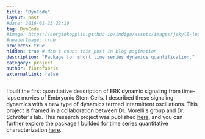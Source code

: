 ```yaml
---
title: "DynCode"
layout: post
#date: 2016-01-23 22:10
tag: DynCode
#image: https://sergiokopplin.github.io/indigo/assets/images/jekyll-logo-light-solid.png
#headerImage: true
projects: true
hidden: true # don't count this post in blog pagination
description: "Package for short time series dynamics quantification."
category: project
author: fiorefabris
externalLink: false
---
```

 
<!--- ![Screenshot](https://raw.githubusercontent.com/sergiokopplin/indigo/gh-pages/assets/screen-shot.png) -->

I built the first quantitative description of ERK dynamic signaling from time-lapse movies of Embryonic Stem Cells. I described these signaling dynamics with a new type of dynamics termed intermittent oscillations. This project is framed in a collaboration between Dr. Morelli's group and Dr. Schröter's lab. This research project was published [here](https://journals.biologists.com/dev/article/149/4/dev199710/274396/Intermittent-ERK-oscillations-downstream-of-FGF-in), and you can further explore the package I builded for time series quantitative characterization [here](https://github.com/fiorefabris/DynCode).


